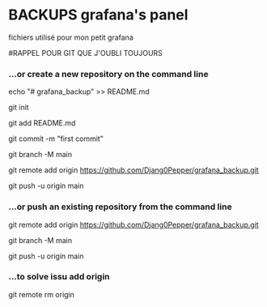 
# BACKUPS grafana's panel 

fichiers utilisé pour mon petit grafana



#RAPPEL POUR GIT QUE J'OUBLI TOUJOURS


### …or create a new repository on the command line

echo "# grafana_backup" >> README.md

git init

git add README.md

git commit -m "first commit"

git branch -M main

git remote add origin https://github.com/Djang0Pepper/grafana_backup.git

git push -u origin main
                



### …or push an existing repository from the command line

git remote add origin https://github.com/Djang0Pepper/grafana_backup.git

git branch -M main

git push -u origin main



### …to solve issu add origin

git remote rm origin

